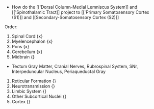 - How do the [['Dorsal Column-Medial Lemniscus System]] and [['Spinothalamic Tract]] project to [['Primary Somatosensory Cortex (S1)]] and [[Secondary-Somatosensory Cortex (S2)]]

Order:
1. Spinal Cord {x}
2. Myelencephalon {x}
3. Pons {x}
4. Cerebellum {x}
5. Midbrain {}
- Tectum Gray Matter, Cranial Nerves, Rubrospinal System, SNr, Interpeduncular Nucleus, Periaqueductal Gray
1. Reticular Formation {}
2. Neurotransmission {}
3. Limbic System {}
4. Other Subcortical Nuclei {}
5. Cortex {}
